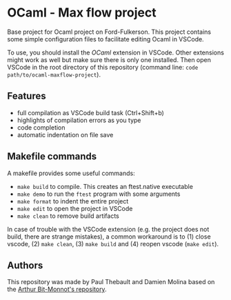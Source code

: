 # OCaml - Max flow project

Base project for Ocaml project on Ford-Fulkerson. This project contains some simple configuration files to facilitate editing Ocaml in VSCode.

To use, you should install the *OCaml* extension in VSCode. Other extensions might work as well but make sure there is only one installed.
Then open VSCode in the root directory of this repository (command line: `code path/to/ocaml-maxflow-project`).


## Features
 - full compilation as VSCode build task (Ctrl+Shift+b)
 - highlights of compilation errors as you type
 - code completion
 - automatic indentation on file save

## Makefile commands
A makefile provides some useful commands:
 - `make build` to compile. This creates an ftest.native executable
 - `make demo` to run the `ftest` program with some arguments
 - `make format` to indent the entire project
 - `make edit` to open the project in VSCode
 - `make clean` to remove build artifacts

In case of trouble with the VSCode extension (e.g. the project does not build, there are strange mistakes), a common workaround is to (1) close vscode, (2) `make clean`, (3) `make build` and (4) reopen vscode (`make edit`).

## Authors
This repository was made by Paul Thebault and Damien Molina based on the [Arthur Bit-Monnot's repository](https://github.com/arthur-bit-monnot/ocaml-maxflow-project).
